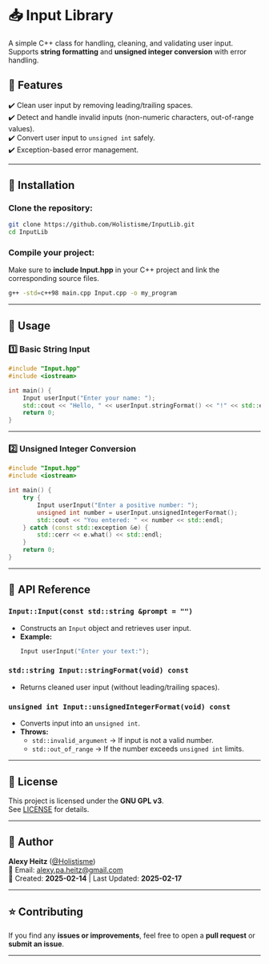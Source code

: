 # 📥 Input Library

A simple C++ class for handling, cleaning, and validating user input.  
Supports **string formatting** and **unsigned integer conversion** with error handling.

## 📌 Features

✔️ Clean user input by removing leading/trailing spaces.  
✔️ Detect and handle invalid inputs (non-numeric characters, out-of-range values).  
✔️ Convert user input to `unsigned int` safely.  
✔️ Exception-based error management.  

---

## 🚀 Installation

### Clone the repository:
```sh
git clone https://github.com/Holistisme/InputLib.git
cd InputLib
```

### Compile your project:
Make sure to **include Input.hpp** in your C++ project and link the corresponding source files.

```sh
g++ -std=c++98 main.cpp Input.cpp -o my_program
```

---

## 📜 Usage

### **1️⃣ Basic String Input**
```cpp
#include "Input.hpp"
#include <iostream>

int main() {
    Input userInput("Enter your name: ");
    std::cout << "Hello, " << userInput.stringFormat() << "!" << std::endl;
    return 0;
}
```

---

### **2️⃣ Unsigned Integer Conversion**
```cpp
#include "Input.hpp"
#include <iostream>

int main() {
    try {
        Input userInput("Enter a positive number: ");
        unsigned int number = userInput.unsignedIntegerFormat();
        std::cout << "You entered: " << number << std::endl;
    } catch (const std::exception &e) {
        std::cerr << e.what() << std::endl;
    }
    return 0;
}
```

---

## 📖 API Reference

### `Input::Input(const std::string &prompt = "")`
- Constructs an `Input` object and retrieves user input.
- **Example:**  
  ```cpp
  Input userInput("Enter your text:");
  ```

### `std::string Input::stringFormat(void) const`
- Returns cleaned user input (without leading/trailing spaces).

### `unsigned int Input::unsignedIntegerFormat(void) const`
- Converts input into an `unsigned int`.
- **Throws:**
  - `std::invalid_argument` → If input is not a valid number.
  - `std::out_of_range` → If the number exceeds `unsigned int` limits.

---

## 📝 License

This project is licensed under the **GNU GPL v3**.  
See [LICENSE](https://www.gnu.org/licenses/gpl-3.0.html) for details.

---

## 👤 Author

**Alexy Heitz** ([@Holistisme](https://github.com/holistisme))  
📧 Email: alexy.pa.heitz@gmail.com  
📆 Created: **2025-02-14** | Last Updated: **2025-02-17**

---

## ⭐ Contributing

If you find any **issues or improvements**, feel free to open a **pull request** or **submit an issue**.

---